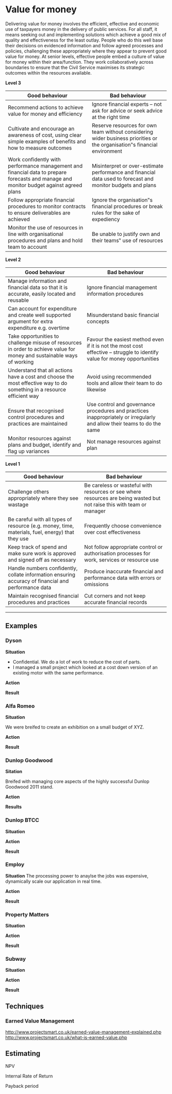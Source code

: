 # Value for money

Delivering value for money involves the efficient, effective and economic use of taxpayers money in the delivery of public services. For all staff, it means seeking out and implementing solutions which achieve a good mix of quality and effectiveness for the least outlay. People who do this well base their decisions on evidenced information and follow agreed processes and policies, challenging these appropriately where they appear to prevent good value for money. At senior levels, effective people embed a culture of value for money within their area/function. They work collaboratively across boundaries to ensure that the Civil Service maximises its strategic outcomes within the resources available.

**Level 3**

Good behaviour  | Bad behaviour
------------- | -------------
Recommend actions to achieve value for money and efficiency | Ignore financial experts – not ask for advice or seek advice at the right time
Cultivate and encourage an awareness of cost, using clear simple examples of benefits and how to measure outcomes | Reserve resources for own team without considering wider business priorities or the organisation‟s financial environment
Work confidently with performance management and financial data to prepare forecasts and manage and monitor budget against agreed plans | Misinterpret or over-estimate performance and financial data used to forecast and monitor budgets and plans 
Follow appropriate financial procedures to monitor contracts to ensure deliverables are achieved | Ignore the organisation‟s financial procedures or break rules for the sake of expediency
Monitor the use of resources in line with organisational procedures and plans and hold team to account | Be unable to justify own and their teams‟ use of resources

**Level 2**

Good behaviour  | Bad behaviour
------------- | -------------
Manage information and financial data so that it is accurate, easily located and reusable | Ignore financial management information procedures
Can account for expenditure and create well supported argument for extra expenditure e.g. overtime | Misunderstand basic financial concepts
Take opportunities to challenge misuse of resources in order to achieve value for money and sustainable ways of  working | Favour the easiest method even if it is not the most cost effective – struggle to identify value for money opportunities
Understand that all actions have a cost and choose the most effective way to do something in a resource efficient way | Avoid using recommended tools and allow their team to do likewise
Ensure that recognised control procedures and practices are maintained | Use control and governance procedures and practices inappropriately or irregularly and allow their teams to do the same
Monitor resources against plans and budget, identify and flag up variances | Not manage resources against plan

**Level 1**

Good behaviour  | Bad behaviour
------------- | -------------
Challenge others appropriately where they see wastage | Be careless or wasteful with resources or see where resources are being wasted but not raise this with team or manager
Be careful with all types of resource (e.g. money, time, materials, fuel, energy) that they use | Frequently choose convenience over cost effectiveness
Keep track of spend and make sure work is approved and signed off as necessary | Not follow appropriate control or authorisation processes for work, services or resource use
Handle numbers confidently, collate information ensuring accuracy of financial and performance data | Produce inaccurate financial and performance data with errors or omissions
Maintain recognised financial procedures and practices | Cut corners and not keep accurate financial records 

<hr>

## Examples

### Dyson

**Situation**
- Confidential. We do a lot of work to reduce the cost of parts.
- I managed a small project which looked at a cost down version of an existing motor with the same performance.

**Action**


**Result**

### Alfa Romeo

**Situation**

We were breifed to create an exhibition on a small budget of XYZ.

**Action**


**Result**

### Dunlop Goodwood

**Sitation**

Breifed with managing core aspects of the highly successful Dunlop Goodwood 2011 stand.

**Action**

**Results**

### Dunlop BTCC

**Situation**


**Action**

**Result**

### Employ

**Situation**
The processing power to anaylse the jobs was expensive, dynamically scale our application in real time.

**Action**

**Result**

### Property Matters

**Situation**

**Action**

**Result**

### Subway

**Situation**

**Action**

**Result**

## Techniques

### Earned Value Management
http://www.projectsmart.co.uk/earned-value-management-explained.php
http://www.projectsmart.co.uk/what-is-earned-value.php

## Estimating

NPV

Internal Rate of Return

Payback period

